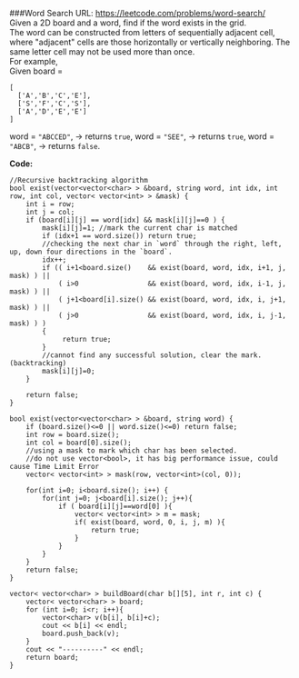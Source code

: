 ###Word Search
URL: https://leetcode.com/problems/word-search/</br>
Given a 2D board and a word, find if the word exists in the grid.</br>
The word can be constructed from letters of sequentially adjacent cell, where "adjacent" cells are those horizontally or vertically neighboring. The same letter cell may not be used more than once.</br>
For example,</br>
Given board =

	[
	  ['A','B','C','E'],
	  ['S','F','C','S'],
	  ['A','D','E','E']
	]

word = `"ABCCED"`, -> returns `true`,
word = `"SEE"`, -> returns `true`,
word = `"ABCB"`, -> returns `false`.

__Code:__

	//Recursive backtracking algorithm
	bool exist(vector<vector<char> > &board, string word, int idx, int row, int col, vector< vector<int> > &mask) {
	    int i = row;
	    int j = col;
	    if (board[i][j] == word[idx] && mask[i][j]==0 ) {
	        mask[i][j]=1; //mark the current char is matched
	        if (idx+1 == word.size()) return true;
	        //checking the next char in `word` through the right, left, up, down four directions in the `board`.
	        idx++; 
	        if (( i+1<board.size()    && exist(board, word, idx, i+1, j, mask) ) ||
	            ( i>0                 && exist(board, word, idx, i-1, j, mask) ) ||
	            ( j+1<board[i].size() && exist(board, word, idx, i, j+1, mask) ) ||
	            ( j>0                 && exist(board, word, idx, i, j-1, mask) ) )
	        {
	             return true;
	        }
	        //cannot find any successful solution, clear the mark. (backtracking)
	        mask[i][j]=0; 
	    }

	    return false;
	}

	bool exist(vector<vector<char> > &board, string word) {
	    if (board.size()<=0 || word.size()<=0) return false;
	    int row = board.size();
	    int col = board[0].size();
	    //using a mask to mark which char has been selected.
	    //do not use vector<bool>, it has big performance issue, could cause Time Limit Error
	    vector< vector<int> > mask(row, vector<int>(col, 0));

	    for(int i=0; i<board.size(); i++) {
	        for(int j=0; j<board[i].size(); j++){
	            if ( board[i][j]==word[0] ){
	                vector< vector<int> > m = mask;
	                if( exist(board, word, 0, i, j, m) ){
	                    return true;
	                }
	            }
	        }
	    }
	    return false;
	}

	vector< vector<char> > buildBoard(char b[][5], int r, int c) {
	    vector< vector<char> > board;
	    for (int i=0; i<r; i++){
	        vector<char> v(b[i], b[i]+c);
	        cout << b[i] << endl;
	        board.push_back(v);
	    }
	    cout << "----------" << endl;    
	    return board;
	}